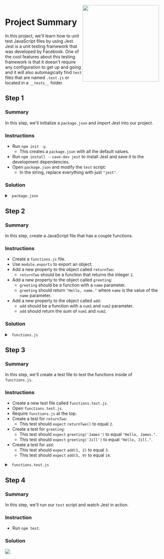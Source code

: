 <img src="https://devmounta.in/img/logowhiteblue.png" width="250" align="right">

# Project Summary

In this project, we'll learn how to unit test JavaScript files by using Jest. Jest is a unit testing framework that was developed by Facebook. One of the cool features about this testing framework is that it doesn't require any configuration to get up and going and it will also automagically find `test` files that are named `.test.js` or located in a `__tests__` folder.

## Step 1

### Summary

In this step, we'll initialize a `package.json` and import Jest into our project.

### Instructions

* Run `npm init -y`.
  * This creates a `package.json` with all the default values.
* Run `npm install --save-dev jest` to install Jest and save it to the development dependencies. 
* Open `package.json` and modify the `test` script:
  * In the string, replace everything with just `"jest"`.

### Solution

<details>

<summary> <code> package.json </code> </summary>

```js
{
  "name": "unit-testing-mini",
  "version": "1.0.0",
  "description": "<img src=\"https://devmounta.in/img/logowhiteblue.png\" width=\"250\" align=\"right\">",
  "main": "functions.js",
  "scripts": {
    "test": "jest"
  },
  "repository": {
    "type": "git",
    "url": "git+https://github.com/DevMountain/unit-testing-mini.git"
  },
  "keywords": [],
  "author": "",
  "license": "ISC",
  "bugs": {
    "url": "https://github.com/DevMountain/unit-testing-mini/issues"
  },
  "homepage": "https://github.com/DevMountain/unit-testing-mini#readme",
  "devDependencies": {
    "jest": "^21.1.0"
  }
}
```

</details>

## Step 2

### Summary

In this step, create a JavaScript file that has a couple functions.

### Instructions

* Create a `functions.js` file.
* Use `module.exports` to export an object.
* Add a new property to the object called `returnTwo`:
  * `returnTwo` should be a function that returns the integer `2`.
* Add a new property to the object called `greeting`:
  * `greeting` should be a function with a `name` parameter.
  * `greeting` should return `"Hello, name."` where `name` is the value of the `name` parameter.
* Add a new property to the object called `add`:
  * `add` should be a function with a `num1` and `num2` parameter.
  * `add` should return the sum of `num1` and `num2`.

### Solution

<details>

<summary> <code> functions.js </code> </summary>

```js
module.exports = {
  returnTwo: function() {
    return 2;
  },
  
  greeting: function( name ) {
    return `Hello, ${ name }.`;
  },

  add: function( num1, num2 ) {
    return num1 + num2;
  }
};
```

</details>

## Step 3

### Summary

In this step, we'll create a test file to test the functions inside of `functions.js`.

### Instructions

* Create a new test file called `functions.test.js`.
* Open `functions.test.js`.
* Require `functions.js` at the top.
* Create a test for `returnTwo`:
  * This test should `expect` `returnTwo()` to equal `2`.
* Create a test for `greeting`:
  * This test should `expect` `greeting('James')` to equal `"Hello, James."`.
  * This test should `expect` `greeting('Jill')` to equal `"Hello, Jill."`.
* Create a test for `add`:
  * This test should `expect` `add(1, 2)` to equal `3`.
  * This test should `expect` `add(5, 9)` to equal `14`.

<details>

<summary> <code> functions.test.js </code> </summary>

```js
const functions = require('./functions');

test("returnTwo() should return 2.", () => {
  expect( functions.returnTwo() ).toEqual( 2 );
});

test("greeting() should return a dynamic greeting based on name.", () => {
  expect( functions.greeting('James') ).toEqual('Hello, James.');
  expect( functions.greeting('Jill') ).toEqual('Hello, Jill.');
});

test("add() should return a dynamic sum based on two number parameters.", () => {
  expect( functions.add( 1, 2 ) ).toEqual( 3 );
  expect( functions.add( 5, 9 ) ).toEqual( 14 );
});
```

</details>

## Step 4

### Summary

In this step, we'll run our `test` script and watch Jest in action.

### Instruction

* Run `npm test`.

### Solution

<img src="https://github.com/DevMountain/unit-testing-mini/blob/solution/readme-assets/1g.gif" />
